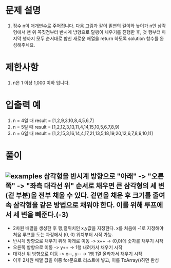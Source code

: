 # 문제 설명

1. 정수 n이 매개변수로 주어집니다. 다음 그림과 같이 밑변의 길이와 높이가 n인 삼각형에서 맨 위 꼭짓점부터 반시계 방향으로 달팽이 채우기를 진행한 후, 첫 행부터 마지막 행까지 모두 순서대로 합친 새로운 배열을 return 하도록 solution 함수를 완성해주세요.

# 제한사항

1. n은 1 이상 1,000 이하 입니다.

# 입출력 예

1. n = 4일 때 result = [1,2,9,3,10,8,4,5,6,7]
2. n = 5일 때 result = [1,2,12,3,13,11,4,14,15,10,5,6,7,8,9]
3. n = 6일 때 result = [1,2,15,3,16,14,4,17,21,13,5,18,19,20,12,6,7,8,9,10,11]

# 풀이
![examples](https://github.com/user-attachments/assets/25a51201-1ae1-4fc0-b9af-3302f83bf20b)
 **삼각형을 반시계 방향으로 "아래" -> "오른쪽" -> "좌측 대각선 위" 순서로 채우면 큰 삼각형의 세 변(겉 부분)을 전부 채울 수 있다.**
 **겉면을 채운 후 크기를 줄여 속 삼각형을 같은 방법으로 채워야 한다. 이를 위해 루프에서 세 변을 빼준다.(-3)**
 ---
 
- 2차원 배열을 생성한 후 행,렬위치인 x,y값을 지정한다. x를 처음에 -1로 지정해야 처음 루프를 도는 과정에서 (0, 0) 위치부터 시작 가능.
- 반시계 방향으로 채우기 위해 아래로 이동 -> x++ -> (0,0)에 숫자를 채우기 시작
- 오른쪽 방향으로 이동 -> y++ -> 1행 내려가서 채우기 시작
- 대각선 위 방향으로 이동 -> x--, y-- -> 1행 1열 올라가서 채우기 시작
- 이후 2차원 배열 값을 이중 for문으로 리스트에 넣고, 이를 ToArray()하면 완성
